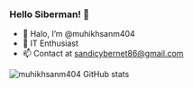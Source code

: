 ### Hello Siberman! 👋

- 👋 Halo, I’m @muhikhsanm404
- 👀 IT Enthusiast
- 📫 Contact at sandicybernet86@gmail.com

![muhikhsanm404 GitHub stats](https://github-readme-stats.vercel.app/api?username=muhikhsanm404&theme=highcontrast&show_icons=true)

<!-- **muhikhsanm404/muhikhsanm404** is a ✨ _special_ ✨ repository because its `README.md` (this file) appears on your GitHub profile.
You can click the Preview link to take a look at your changes. 

Here are some ideas to get you started:

- 🔭 I’m currently working on ...
- 🌱 I’m currently learning ...
- 👯 I’m looking to collaborate on ...
- 🤔 I’m looking for help with ...
- 💬 Ask me about ...
- 📫 How to reach me: ...
- 😄 Pronouns: ...
- ⚡ Fun fact: ...
-->

